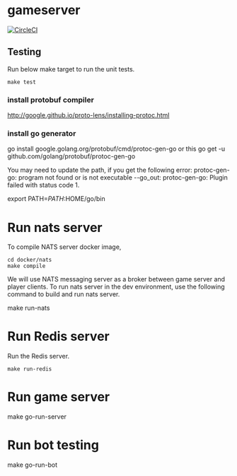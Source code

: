 # gameserver

[![CircleCI](https://circleci.com/gh/New-Voyager/gameserver.svg?style=svg&circle-token=15669e5d94af5df5bde7e4bcbf095dd3b89263bc)](https://app.circleci.com/pipelines/github/New-Voyager/gameserver)

## Testing

Run below make target to run the unit tests.
```
make test
```

### install protobuf compiler
http://google.github.io/proto-lens/installing-protoc.html

### install go generator
go install google.golang.org/protobuf/cmd/protoc-gen-go
or this
go get -u github.com/golang/protobuf/protoc-gen-go

You may need to update the path, if you get the following error:
protoc-gen-go: program not found or is not executable
--go_out: protoc-gen-go: Plugin failed with status code 1.

export PATH=$PATH:$HOME/go/bin


# Run nats server
To compile NATS server docker image,
```
cd docker/nats
make compile
```

We will use NATS messaging server as a broker between game server
and player clients. To run nats server in the dev environment, 
use the following command to build and run nats server.

make run-nats

# Run Redis server
Run the Redis server.
```
make run-redis
```

# Run game server
make go-run-server


# Run bot testing
make go-run-bot

